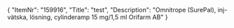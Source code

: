 {
  "ItemNr": "159916",
  "Title": "test",
  "Description": "Omnitrope (SurePal), inj-vätska, lösning, cylinderamp 15 mg/1,5 ml Orifarm AB"
}